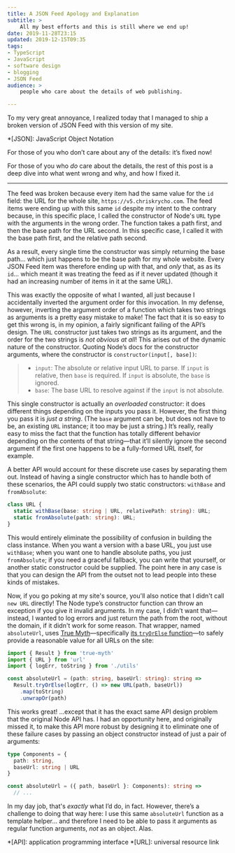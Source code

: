 ```yaml
---
title: A JSON Feed Apology and Explanation
subtitle: >
    All my best efforts and this is still where we end up!
date: 2019-11-28T23:15
updated: 2019-12-15T09:35
tags:
- TypeScript
- JavaScript
- software design
- blogging
- JSON Feed
audience: >
    people who care about the details of web publishing.

---
```


To my very great annoyance, I realized today that I managed to ship a broken version of JSON Feed with this version of my site.

*[JSON]: JavaScript Object Notation

For those of you who don’t care about any of the details: it’s fixed now!

For those of you who *do* care about the details, the rest of this post is a deep dive into what went wrong and why, and how I fixed it.

---

The feed was broken because every item had the same value for the `id` field: the URL for the whole site, `https://v5.chriskrycho.com`. The feed items were ending up with this same `id` despite my intent to the contrary because, in this specific place, I called the constructor of Node's `URL` type with the arguments in the wrong order. The function takes a path first, and then the base path for the URL second. In this specific case, I called it with the base path first, and the relative path second.

As a result, every single time the constructor was simply returning the base path… which just happens to be the base path for my whole website. Every JSON Feed item was therefore ending up with that, and *only* that, as as its `id`… which meant it was treating the feed as if it never updated (though it had an increasing number of items in it at the same URL).

This was exactly the opposite of what I wanted, all just because I accidentally inverted the argument order for this invocation. In my defense, however, inverting the argument order of a function which takes two strings as arguments is a pretty easy mistake to make! The fact that it is so easy to get this wrong is, in my opinion, a fairly significant failing of the API’s design. The `URL` constructor just takes two strings as its argument, and the order for the two strings is *not obvious at all*! This arises out of the dynamic nature of the constructor. Quoting Node’s docs for the constructor arguments, where the constructor is `constructor(input[, base])`:

> - `input`: The absolute or relative input URL to parse. If `input` is relative, then `base` is required. If `input` is absolute, the `base` is ignored.
> - `base`: The base URL to resolve against if the `input` is not absolute.

This single constructor is actually an *overloaded* constructor: it does different things depending on the inputs you pass it. However, the first thing you pass it is *just a string*. (The `base` argument can be, but does not have to be, an existing `URL` instance; it too may be just a string.) It’s really, really easy to miss the fact that the function has totally different behavior depending on the contents of that string—that it’ll silently ignore the second argument if the first one happens to be a fully-formed URL itself, for example.

A better API would account for these discrete use cases by separating them out. Instead of having a single constructor which has to handle both of these scenarios, the API could supply two static constructors: `withBase` and `fromAbsolute`:

```ts
class URL {
  static withBase(base: string | URL, relativePath: string): URL;
  static fromAbsolute(path: string): URL;
}
```

This would entirely eliminate the possibility of confusion in building the class instance. When you want a version with a base URL, you just use `withBase`; when you want one to handle absolute paths, you just `fromAbsolute`; if you need a graceful fallback, you can write that yourself, or another static constructor could be supplied. The point here in any case is that you can design the API from the outset not to lead people into these kinds of mistakes.

Now, if you go poking at my site's source, you'll also notice that I didn't call `new URL` directly! The Node type’s constructor function can throw an exception if you give it invalid arguments. In my case, I didn’t want that—instead, I wanted to log errors and just return the path from the root, without the domain, if it didn't work for some reason. That wrapper, named `absoluteUrl`, uses [True Myth]—specifically [its `tryOrElse` function][tryOrElse]—to safely provide a reasonable value for all URLs on the site:

```ts
import { Result } from 'true-myth'
import { URL } from 'url'
import { logErr, toString } from './utils'

const absoluteUrl = (path: string, baseUrl: string): string =>
  Result.tryOrElse(logErr, () => new URL(path, baseUrl))
    .map(toString)
    .unwrapOr(path)
```

This works great! …except that it has the exact same API design problem that the original Node API has. I had an opportunity here, and originally missed it, to make this API more robust by designing it to eliminate one of these failure cases by passing an object constructor instead of just a pair of arguments:

```ts
type Components = {
  path: string,
  baseUrl: string | URL
}

const absoluteUrl = ({ path, baseUrl }: Components): string =>
  // ...
```

In my day job, that's *exactly* what I’d do, in fact. However, there’s a challenge to doing that way here: I use this same `absoluteUrl` function as a template helper… and therefore I need to be able to pass it arguments as regular function arguments, *not* as an object. Alas.

[True Myth]: https://github.com/true-myth/true-myth
[tryOrElse]: https://true-myth.js.org/modules/_result_.html#tryorelse

*[API]: application programming interface
*[URL]: universal resource link
